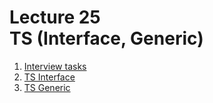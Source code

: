 <h1>
    Lecture 25<br>
    <b>TS</b> (Interface, Generic)
</h1>

<ol>
    <li>
        <a href="01.md">Interview tasks</a>
    </li>
    <li>
        <a href="02.md">TS Interface</a>
    </li>
    <li>
        <a href="03.md">TS Generic</a>
    </li>
</ol>
